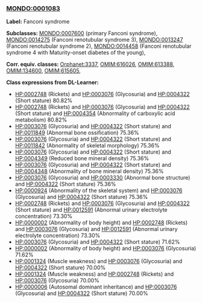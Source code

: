 
### [MONDO:0001083](http://purl.obolibrary.org/obo/MONDO_0001083)
**Label:** Fanconi syndrome

**Subclasses:** [MONDO:0007600](http://purl.obolibrary.org/obo/MONDO_0007600) (primary Fanconi syndrome), [MONDO:0014275](http://purl.obolibrary.org/obo/MONDO_0014275) (Fanconi renotubular syndrome 3), [MONDO:0013247](http://purl.obolibrary.org/obo/MONDO_0013247) (Fanconi renotubular syndrome 2), [MONDO:0014458](http://purl.obolibrary.org/obo/MONDO_0014458) (Fanconi renotubular syndrome 4 with Maturity-onset diabetes of the young), 

**Corr. equiv. classes:** [Orphanet:3337](http://www.orpha.net/ORDO/Orphanet_3337), [OMIM:616026](http://purl.obolibrary.org/obo/OMIM_616026), [OMIM:613388](http://purl.obolibrary.org/obo/OMIM_613388), [OMIM:134600](http://purl.obolibrary.org/obo/OMIM_134600), [OMIM:615605](http://purl.obolibrary.org/obo/OMIM_615605), 

**Class expressions from DL-Learner:**

- [HP:0002748](http://purl.obolibrary.org/obo/HP_0002748) (Rickets) and [HP:0003076](http://purl.obolibrary.org/obo/HP_0003076) (Glycosuria) and [HP:0004322](http://purl.obolibrary.org/obo/HP_0004322) (Short stature) 80.82%
- [HP:0002748](http://purl.obolibrary.org/obo/HP_0002748) (Rickets) and [HP:0003076](http://purl.obolibrary.org/obo/HP_0003076) (Glycosuria) and [HP:0004322](http://purl.obolibrary.org/obo/HP_0004322) (Short stature) and [HP:0004354](http://purl.obolibrary.org/obo/HP_0004354) (Abnormality of carboxylic acid metabolism) 80.82%
- [HP:0003076](http://purl.obolibrary.org/obo/HP_0003076) (Glycosuria) and [HP:0004322](http://purl.obolibrary.org/obo/HP_0004322) (Short stature) and [HP:0011849](http://purl.obolibrary.org/obo/HP_0011849) (Abnormal bone ossification) 75.36%
- [HP:0003076](http://purl.obolibrary.org/obo/HP_0003076) (Glycosuria) and [HP:0004322](http://purl.obolibrary.org/obo/HP_0004322) (Short stature) and [HP:0011842](http://purl.obolibrary.org/obo/HP_0011842) (Abnormality of skeletal morphology) 75.36%
- [HP:0003076](http://purl.obolibrary.org/obo/HP_0003076) (Glycosuria) and [HP:0004322](http://purl.obolibrary.org/obo/HP_0004322) (Short stature) and [HP:0004349](http://purl.obolibrary.org/obo/HP_0004349) (Reduced bone mineral density) 75.36%
- [HP:0003076](http://purl.obolibrary.org/obo/HP_0003076) (Glycosuria) and [HP:0004322](http://purl.obolibrary.org/obo/HP_0004322) (Short stature) and [HP:0004348](http://purl.obolibrary.org/obo/HP_0004348) (Abnormality of bone mineral density) 75.36%
- [HP:0003076](http://purl.obolibrary.org/obo/HP_0003076) (Glycosuria) and [HP:0003330](http://purl.obolibrary.org/obo/HP_0003330) (Abnormal bone structure) and [HP:0004322](http://purl.obolibrary.org/obo/HP_0004322) (Short stature) 75.36%
- [HP:0000924](http://purl.obolibrary.org/obo/HP_0000924) (Abnormality of the skeletal system) and [HP:0003076](http://purl.obolibrary.org/obo/HP_0003076) (Glycosuria) and [HP:0004322](http://purl.obolibrary.org/obo/HP_0004322) (Short stature) 75.36%
- [HP:0002748](http://purl.obolibrary.org/obo/HP_0002748) (Rickets) and [HP:0003076](http://purl.obolibrary.org/obo/HP_0003076) (Glycosuria) and [HP:0004322](http://purl.obolibrary.org/obo/HP_0004322) (Short stature) and [HP:0012591](http://purl.obolibrary.org/obo/HP_0012591) (Abnormal urinary electrolyte concentration) 73.30%
- [HP:0000002](http://purl.obolibrary.org/obo/HP_0000002) (Abnormality of body height) and [HP:0002748](http://purl.obolibrary.org/obo/HP_0002748) (Rickets) and [HP:0003076](http://purl.obolibrary.org/obo/HP_0003076) (Glycosuria) and [HP:0012591](http://purl.obolibrary.org/obo/HP_0012591) (Abnormal urinary electrolyte concentration) 73.30%
- [HP:0003076](http://purl.obolibrary.org/obo/HP_0003076) (Glycosuria) and [HP:0004322](http://purl.obolibrary.org/obo/HP_0004322) (Short stature) 71.62%
- [HP:0000002](http://purl.obolibrary.org/obo/HP_0000002) (Abnormality of body height) and [HP:0003076](http://purl.obolibrary.org/obo/HP_0003076) (Glycosuria) 71.62%
- [HP:0001324](http://purl.obolibrary.org/obo/HP_0001324) (Muscle weakness) and [HP:0003076](http://purl.obolibrary.org/obo/HP_0003076) (Glycosuria) and [HP:0004322](http://purl.obolibrary.org/obo/HP_0004322) (Short stature) 70.00%
- [HP:0001324](http://purl.obolibrary.org/obo/HP_0001324) (Muscle weakness) and [HP:0002748](http://purl.obolibrary.org/obo/HP_0002748) (Rickets) and [HP:0003076](http://purl.obolibrary.org/obo/HP_0003076) (Glycosuria) 70.00%
- [HP:0000006](http://purl.obolibrary.org/obo/HP_0000006) (Autosomal dominant inheritance) and [HP:0003076](http://purl.obolibrary.org/obo/HP_0003076) (Glycosuria) and [HP:0004322](http://purl.obolibrary.org/obo/HP_0004322) (Short stature) 70.00%


